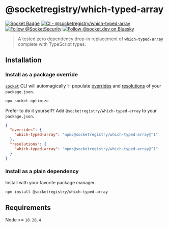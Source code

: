 # @socketregistry/which-typed-array

[![Socket Badge](https://socket.dev/api/badge/npm/package/@socketregistry/which-typed-array)](https://socket.dev/npm/package/@socketregistry/which-typed-array)
[![CI - @socketregistry/which-typed-array](https://github.com/SocketDev/socket-registry/actions/workflows/ci.yml/badge.svg)](https://github.com/SocketDev/socket-registry/actions/workflows/ci.yml)
[![Follow @SocketSecurity](https://img.shields.io/twitter/follow/SocketSecurity?style=social)](https://twitter.com/SocketSecurity)
[![Follow @socket.dev on Bluesky](https://img.shields.io/badge/Follow-@socket.dev-1DA1F2?style=social&logo=bluesky)](https://bsky.app/profile/socket.dev)

> A tested zero dependency drop-in replacement of
> [`which-typed-array`](https://socket.dev/npm/package/which-typed-array)
> complete with TypeScript types.

## Installation

### Install as a package override

[`socket`](https://socket.dev/npm/package/socket) CLI will automagically ✨
populate
[overrides](https://docs.npmjs.com/cli/v9/configuring-npm/package-json#overrides)
and [resolutions](https://yarnpkg.com/configuration/manifest#resolutions) of
your `package.json`.

```sh
npx socket optimize
```

Prefer to do it yourself? Add `@socketregistry/which-typed-array` to your
`package.json`.

```json
{
  "overrides": {
    "which-typed-array": "npm:@socketregistry/which-typed-array@^1"
  },
  "resolutions": {
    "which-typed-array": "npm:@socketregistry/which-typed-array@^1"
  }
}
```

### Install as a plain dependency

Install with your favorite package manager.

```sh
npm install @socketregistry/which-typed-array
```

## Requirements

Node >= `18.20.4`

